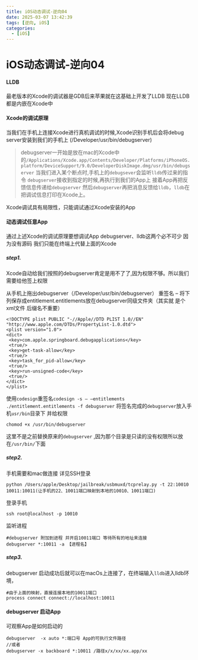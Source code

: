 ```yaml
---
title: iOS动态调试-逆向04
date: 2025-03-07 13:42:39
tags: [逆向, iOS]
categories: 
  - [iOS]
---
```


# iOS动态调试-逆向04

#### LLDB

最老版本的Xcode的调试器是GDB后来苹果就在这基础上开发了LLDB
现在LLDB都是内嵌在Xcode中

#### Xcode的调试原理

当我们在手机上连接Xcode进行真机调试的时候,Xcode识别手机后会将debug server安装到我们的手机上 (/Developer/usr/bin/debugserver)

> debugserver一开始是放在mac的Xcode中的`/Applications/Xcode.app/Contents/Developer/Platforms/iPhoneOS.platform/DeviceSupport/9.0/DeveloperDiskImage.dmg/usr/bin/debugserver`
> 当我们进入某个断点时,手机上的`debugsever`会监听`lldb`传过来的指令
> `debugserver`接收到指定的时候,再执行到我们的App上
> 接着App再把反馈信息传递给`debugserver` 然后`debugserver`再把消息反馈给`lldb`，`lldb`在把调试信息打印在Xcode上。

Xcode调试具有局限性，只能调试通过Xcode安装的App

#### 动态调试任意App

通过上述Xcode的调试原理要想调试App debugserver、lldb这两个必不可少 因为没有源码 我们只能在终端上代替上面的Xcode

##### step1.

Xcode自动给我们按照的debugserver肯定是用不了了,因为权限不够。所以我们需要给他签上权限

从手机上拖出debugserver（/Developer/usr/bin/debugserver）
重签名 – 将下列保存成entitlement.entitlements放在debugserver同级文件夹（其实就 是个xml文件 后缀名不重要）

```
<!DOCTYPE plist PUBLIC "-//Apple//DTD PLIST 1.0//EN"   "http://www.apple.com/DTDs/PropertyList-1.0.dtd"> 
<plist version="1.0"> 
<dict> 
 <key>com.apple.springboard.debugapplications</key> 
 <true/> 
 <key>get-task-allow</key> 
 <true/> 
 <key>task_for_pid-allow</key> 
 <true/> 
 <key>run-unsigned-code</key> 
 <true/> 
</dict> 
</plist>
```

使用`codesign`重签名`codesign -s – –entitlements ./entitlement.entitlements -f debugserver`
将签名完成的`debugserver`放入手机`usr/bin`目录下
并给权限

```
chomod +x /usr/bin/debugserver
```

这里不是之前替换原来的`debugserver` ,因为那个目录是只读的没有权限所以放在`/usr/bin/`下面

##### step2.

手机需要和mac做连接 详见SSH登录

```
python /Users/apple/Desktop/jailbreak/usbmuxd/tcprelay.py -t 22:10010 10011:10011(让手机的22、10011端口映射到本地的10010、10011端口)
```

登录手机

```
ssh root@localhost -p 10010
```

监听进程

```
#debugserver 附加到进程 并开启10011端口 等待所有的地址来连接
debugserver *:10011 -a 【进程名】
```

##### step3.

debugserver 启动成功后就可以在macOs上连接了，在终端输入`lldb`进入lldb环境，

```
#由于上面的映射，直接连接本地的10011端口
process connect connect://localhost:10011
```

#### debugserver 启动App

可观察App是如何启动的

```
debugserver  -x auto *:端口号 App的可执行文件路径 
//或者
debugserver -x backboard *:10011 /路径x/x/xx/xx.app/xx
```
